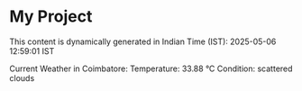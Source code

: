 # My Project

This content is dynamically generated in Indian Time (IST): 2025-05-06 12:59:01 IST


Current Weather in Coimbatore:
Temperature: 33.88 °C
Condition: scattered clouds
